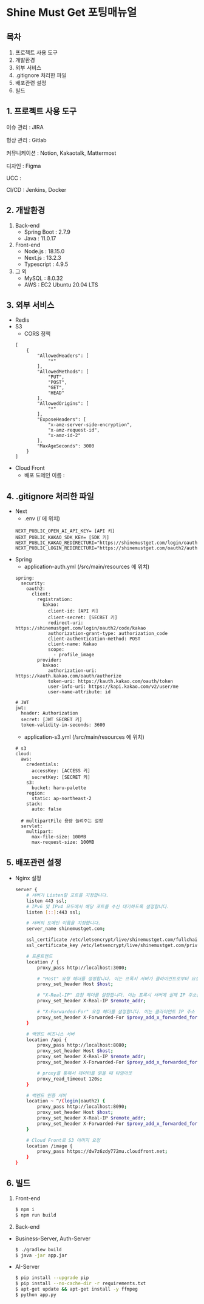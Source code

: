 # Shine Must Get 포팅매뉴얼

## 목차

1. 프로젝트 사용 도구
2. 개발환경
3. 외부 서비스
4. .gitignore 처리한 파일
5. 배포관련 설정
6. 빌드

## 1. 프로젝트 사용 도구

이슈 관리 : JIRA

형상 관리 : Gitlab

커뮤니케이션 : Notion, Kakaotalk, Mattermost

디자인 : Figma

UCC :

CI/CD : Jenkins, Docker

## 2. 개발환경

1. Back-end
   - Spring Boot : 2.7.9
   - Java : 11.0.17
2. Front-end
   - Node.js : 18.15.0
   - Next.js : 13.2.3
   - Typescript : 4.9.5
3. 그 외
   - MySQL : 8.0.32
   - AWS : EC2 Ubuntu 20.04 LTS

## 3. 외부 서비스

- Redis
- S3
  - CORS 정책
  ```
  [
      {
          "AllowedHeaders": [
              "*"
          ],
          "AllowedMethods": [
              "PUT",
              "POST",
              "GET",
              "HEAD"
          ],
          "AllowedOrigins": [
              "*"
          ],
          "ExposeHeaders": [
              "x-amz-server-side-encryption",
              "x-amz-request-id",
              "x-amz-id-2"
          ],
          "MaxAgeSeconds": 3000
      }
  ]
  ```
- Cloud Front
  - 배포 도메인 이름 :

## 4. .gitignore 처리한 파일

- Next
  - .env (/ 에 위치)
  ```
  NEXT_PUBLIC_OPEN_AI_API_KEY= [API 키]
  NEXT_PUBLIC_KAKAO_SDK_KEY= [SDK 키]
  NEXT_PUBLIC_KAKAO_REDIRECTURI="https://shinemustget.com/login/oauth2/code/kakao"
  NEXT_PUBLIC_LOGIN_REDIRECTURI="https://shinemustget.com/oauth2/authorization/kakao"
  ```
- Spring
  - application-auth.yml (/src/main/resources 에 위치)
  ```
  spring:
    security:
      oauth2:
        client:
          registration:
            kakao:
              client-id: [API 키]
              client-secret: [SECRET 키]
              redirect-uri: https://shinemustget.com/login/oauth2/code/kakao
              authorization-grant-type: authorization_code
              client-authentication-method: POST
              client-name: Kakao
              scope:
                - profile_image
          provider:
            kakao:
              authorization-uri: https://kauth.kakao.com/oauth/authorize
              token-uri: https://kauth.kakao.com/oauth/token
              user-info-uri: https://kapi.kakao.com/v2/user/me
              user-name-attribute: id

  # JWT
  jwt:
    header: Authorization
    secret: [JWT SECRET 키]
    token-validity-in-seconds: 3600
  ```
  - application-s3.yml (/src/main/resources 에 위치)
  ```
  # s3
  cloud:
    aws:
      credentials:
        accessKey: [ACCESS 키]
        secretKey: [SECRET 키]
      s3:
        bucket: haru-palette
      region:
        static: ap-northeast-2
      stack:
        auto: false

    # multipartFile 용량 늘려주는 설정
    servlet:
      multipart:
        max-file-size: 100MB
        max-request-size: 100MB
  ```

## 5. 배포관련 설정

- Nginx 설정
  ```bash
  server {
      # 서버가 Listen할 포트를 지정합니다.
      listen 443 ssl;
      # IPv6 및 IPv4 모두에서 해당 포트를 수신 대기하도록 설정합니다.
      listen [::]:443 ssl;

      # 서버의 도메인 이름을 지정합니다.
      server_name shinemustget.com;

      ssl_certificate /etc/letsencrypt/live/shinemustget.com/fullchain.pem;
      ssl_certificate_key /etc/letsencrypt/live/shinemustget.com/privkey.pem;

      # 프론트엔드
      location / {
          proxy_pass http://localhost:3000;

          # "Host" 요청 헤더를 설정합니다. 이는 프록시 서버가 클라이언트로부터 요청이 온 것처럼 보이도록 합니다.
          proxy_set_header Host $host;

          # "X-Real-IP" 요청 헤더를 설정합니다. 이는 프록시 서버에 실제 IP 주소를 전달합니다.
          proxy_set_header X-Real-IP $remote_addr;

          # "X-Forwarded-For" 요청 헤더를 설정합니다. 이는 클라이언트 IP 주소 와 프록시 서버 IP 주소를 포함하여 전달합니다.
          proxy_set_header X-Forwarded-For $proxy_add_x_forwarded_for;
      }

      # 백엔드 비즈니스 서버
      location /api {
          proxy_pass http://localhost:8080;
          proxy_set_header Host $host;
          proxy_set_header X-Real-IP $remote_addr;
          proxy_set_header X-Forwarded-For $proxy_add_x_forwarded_for;

          # proxy를 통해서 데이터를 읽을 때 타임아웃
          proxy_read_timeout 120s;
      }

      # 백엔드 인증 서버
      location ~ ^/(login|oauth2) {
          proxy_pass http://localhost:8090;
          proxy_set_header Host $host;
          proxy_set_header X-Real-IP $remote_addr;
          proxy_set_header X-Forwarded-For $proxy_add_x_forwarded_for;
      }

      # Cloud Front로 S3 이미지 요청
      location /image {
          proxy_pass https://dw7z6zdy772mu.cloudfront.net;
      }
  }
  ```

## 6. 빌드

1. Front-end
   ```bash
   $ npm i
   $ npm run build
   ```
2. Back-end

- Business-Server, Auth-Server
  ```bash
  $ ./gradlew build
  $ java -jar app.jar
  ```
- AI-Server
  ```bash
  $ pip install --upgrade pip
  $ pip install --no-cache-dir -r requirements.txt
  $ apt-get update && apt-get install -y ffmpeg
  $ python app.py
  ```
